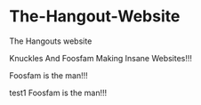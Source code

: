 # The-Hangout-Website
The Hangouts website

Knuckles And Foosfam Making Insane Websites!!!

Foosfam is the man!!!

test1 Foosfam is the man!!!